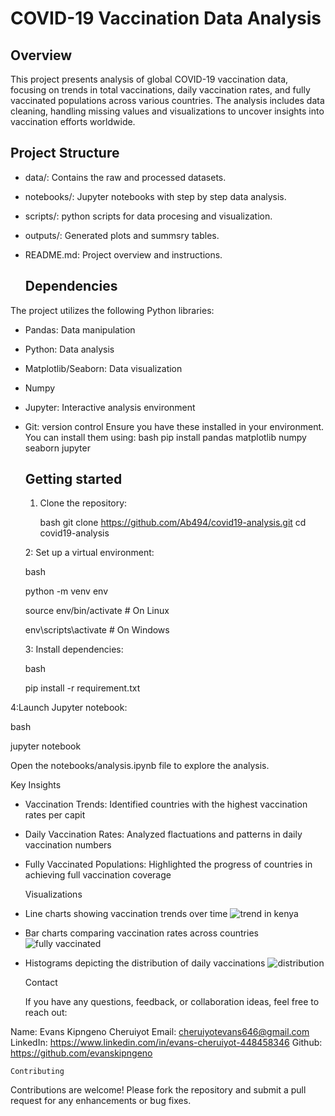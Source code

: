  # COVID-19 Vaccination Data Analysis

   ## Overview

This project presents analysis of global COVID-19 vaccination data, focusing on trends in total vaccinations, daily vaccination rates, and fully vaccinated populations across various countries. The analysis includes data cleaning, handling missing values and visualizations to uncover insights into vaccination efforts worldwide.
 
  ## Project Structure
* data/: Contains the raw and processed datasets.
* notebooks/: Jupyter notebooks with step by step data analysis.
* scripts/: python scripts for data procesing and visualization.
* outputs/: Generated plots and summsry tables.
* README.md: Project overview and instructions.

   ## Dependencies

The project utilizes the following Python libraries:
* Pandas: Data manipulation
* Python: Data analysis
* Matplotlib/Seaborn: Data visualization
* Numpy
* Jupyter: Interactive analysis environment
* Git: version control
  Ensure you have these installed in your environment. You can install them using:
bash
pip install pandas matplotlib numpy seaborn jupyter

  ## Getting started
  
  1. Clone the repository:
     
     bash
     git clone https://github.com/Ab494/covid19-analysis.git
     cd covid19-analysis
     
  2: Set up a virtual environment:
  
  bash
  
   python -m venv env

   source env/bin/activate # On Linux

   env\scripts\activate # On Windows

  3: Install dependencies:

  bash
  
   pip install -r requirement.txt
  
 4:Launch Jupyter notebook:

  bash
  
   jupyter notebook
   
Open the notebooks/analysis.ipynb file to explore the analysis.

  Key Insights
* Vaccination Trends: Identified countries with the highest vaccination rates per capit
* Daily Vaccination Rates: Analyzed flactuations and patterns in daily vaccination numbers
* Fully Vaccinated Populations: Highlighted the progress of countries in achieving full vaccination coverage

  Visualizations
* Line charts showing vaccination trends over time
  ![trend in kenya](https://github.com/user-attachments/assets/7ae930c4-3fae-4b30-91b7-7363c604da71)
* Bar charts comparing vaccination rates across countries
  ![fully vaccinated](https://github.com/user-attachments/assets/32981033-1e37-4428-84cd-0ee6f24794d0)
* Histograms depicting the distribution of daily vaccinations
  ![distribution](https://github.com/user-attachments/assets/8ebc7947-0bd4-44da-943b-1fe08f5a5591)

    Contact
  
  If you have any questions, feedback, or collaboration ideas, feel free to reach out:
  
Name: Evans Kipngeno Cheruiyot
Email: cheruiyotevans646@gmail.com
LinkedIn: https://www.linkedin.com/in/evans-cheruiyot-448458346
Github: https://github.com/evanskipngeno

    Contributing
  
  Contributions are welcome! Please fork the repository and submit a pull request for any enhancements or bug fixes.
  







